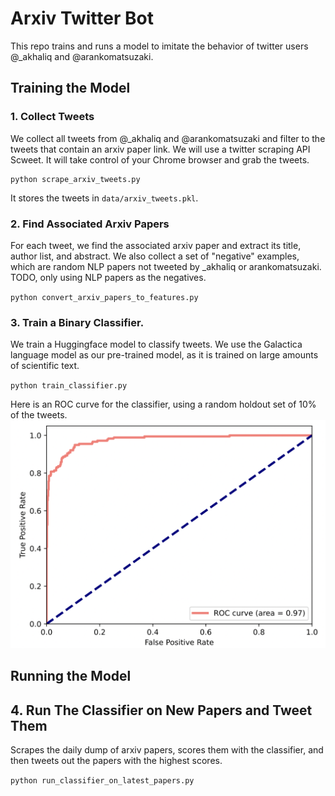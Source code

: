 # Arxiv Twitter Bot

This repo trains and runs a model to imitate the behavior of twitter users @_akhaliq and @arankomatsuzaki.

## Training the Model

### 1. Collect Tweets

We collect all tweets from @_akhaliq and @arankomatsuzaki and filter to the tweets that contain an arxiv paper link. We will use a twitter scraping API Scweet. It will take control of your Chrome browser and grab the tweets.
```
python scrape_arxiv_tweets.py
```
It stores the tweets in `data/arxiv_tweets.pkl`.

### 2. Find Associated Arxiv Papers 

For each tweet, we find the associated arxiv paper and extract its title, author list, and abstract. We also collect a set of "negative" examples, which are random NLP papers not tweeted by _akhaliq or arankomatsuzaki. TODO, only using NLP papers as the negatives.

`python convert_arxiv_papers_to_features.py`

### 3. Train a Binary Classifier.

We train a Huggingface model to classify tweets. We use the Galactica language model as our pre-trained model, as it is trained on large amounts of scientific text.

`python train_classifier.py`

Here is an ROC curve for the classifier, using a random holdout set of 10% of the tweets. 
![ROC Curve](./data/roc_plot.png)

## Running the Model

## 4. Run The Classifier on New Papers and Tweet Them

Scrapes the daily dump of arxiv papers, scores them with the classifier, and then tweets out the papers with the highest scores.

`python run_classifier_on_latest_papers.py`